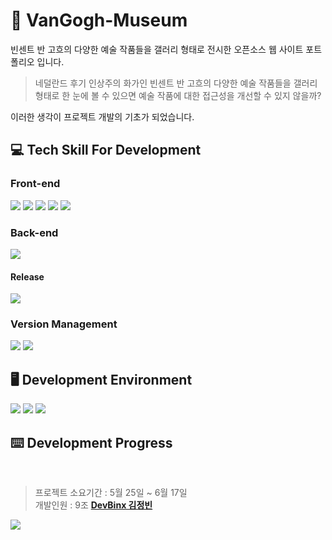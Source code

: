 # 🎨 VanGogh-Museum

빈센트 반 고흐의 다양한 예술 작품들을 갤러리 형태로 전시한 오픈소스 웹 사이트 포트폴리오 입니다.

> 네덜란드 후기 인상주의 화가인 빈센트 반 고흐의 다양한 예술 작품들을
> 갤러리 형태로 한 눈에 볼 수 있으면 예술 작품에 대한 접근성을 개선할 수 있지 않을까?

이러한 생각이 프로젝트 개발의 기초가 되었습니다. <br>

## 💻 Tech Skill For Development

### Front-end

<img src="https://img.shields.io/badge/HTML5-E34F26?style=for-the-badge&logo=html5&logoColor=white"> <!-- HTML5 -->
<img src="https://img.shields.io/badge/CSS-1572B6?style=for-the-badge&logo=css3&logoColor=white"><!-- CSS3 -->
<img src="https://img.shields.io/badge/bootstrap-7952B3?style=for-the-badge&logo=bootstrap&logoColor=white"><!-- Bootstrap 5 -->
<img src="https://img.shields.io/badge/javascript-F7DF1E?style=for-the-badge&logo=javascript&logoColor=black"> <!-- Javascript -->
<img src="https://img.shields.io/badge/jquery-0769AD?style=for-the-badge&logo=jquery&logoColor=white"> <!-- JQuery -->

### Back-end

<img src="https://img.shields.io/badge/NGINX-009639?style=for-the-badge&logo=nginx&logoColor=white"> <!-- NGINX -->

#### Release

<img src="https://img.shields.io/badge/docker-2496ED?style=for-the-badge&logo=docker&logoColor=white"> <!-- Docker -->

### Version Management

<img src="https://img.shields.io/badge/git-F05032?style=for-the-badge&logo=git&logoColor=white"> <!-- Git -->
<img src="https://img.shields.io/badge/github-181717?style=for-the-badge&logo=github&logoColor=white"> <!-- Github -->

## 🖥️ Development Environment

<img src="https://img.shields.io/badge/macos-000000?style=for-the-badge&logo=macos&logoColor=white"><!-- MacOS -->
<img src="https://img.shields.io/badge/vscode-007ACC?style=for-the-badge&logo=visualstudiocode&logoColor=white"> <!-- VSCode -->
<img src="https://img.shields.io/badge/docker desktop-2496ED?style=for-the-badge&logo=docker&logoColor=white"> <!-- Docker Desktop -->

## ⌨️ Development Progress

<br>

> 프로젝트 소요기간 : 5월 25일 ~ 6월 17일 <br>
> 개발인원 : 9조 **[DevBinx 김정빈]**

![](https://geps.dev/progress/100)

[DevBinx 김정빈]: https://github.com/DevBinx
